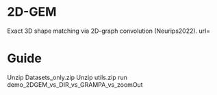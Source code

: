 # 2D-GEM
Exact 3D shape matching via 2D-graph convolution (Neurips2022). url=

# Guide
Unzip Datasets_only.zip
Unzip utils.zip
run demo_2DGEM_vs_DIR_vs_GRAMPA_vs_zoomOut
